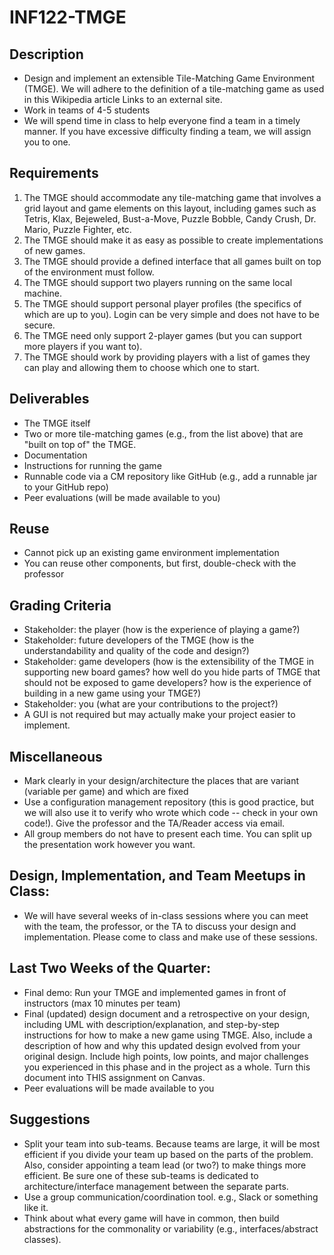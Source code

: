 # INF122-TMGE

## Description 

- Design and implement an extensible Tile-Matching Game Environment (TMGE).  We will adhere to the definition of a tile-matching game as used in this Wikipedia article Links to an external site.
- Work in teams of 4-5 students
- We will spend time in class to help everyone find a team in a timely manner. If you have excessive difficulty finding a team, we will assign you to one.

## Requirements 

1) The TMGE should accommodate any tile-matching game that involves a grid layout and game elements on this layout, including games such as Tetris, Klax, Bejeweled, Bust-a-Move, Puzzle Bobble, Candy Crush, Dr. Mario, Puzzle Fighter, etc.
2) The TMGE should make it as easy as possible to create implementations of new games.
3) The TMGE should provide a defined interface that all games built on top of the environment must follow.
4) The TMGE should support two players running on the same local machine.
5) The TMGE should support personal player profiles (the specifics of which are up to you). Login can be very simple and does not have to be secure.
6) The TMGE need only support 2-player games (but you can support more players if you want to).
7) The TMGE should work by providing players with a list of games they can play and allowing them to choose which one to start.

## Deliverables

- The TMGE itself
- Two or more tile-matching games (e.g., from the list above) that are "built on top of" the TMGE.
- Documentation
- Instructions for running the game
- Runnable code via a CM repository like GitHub (e.g., add a runnable jar to your GitHub repo)
- Peer evaluations (will be made available to you)

## Reuse 

- Cannot pick up an existing game environment implementation
- You can reuse other components, but first, double-check with the professor


## Grading Criteria 

- Stakeholder: the player (how is the experience of playing a game?)
- Stakeholder: future developers of the TMGE (how is the understandability and quality of the code and design?)
- Stakeholder: game developers (how is the extensibility of the TMGE in supporting new board games? how well do you hide parts of TMGE that should not be exposed to game developers? how is the experience of building in a new game using your TMGE?)
- Stakeholder: you (what are your contributions to the project?)
- A GUI is not required but may actually make your project easier to implement.

## Miscellaneous 

- Mark clearly in your design/architecture the places that are variant (variable per game) and which are fixed
- Use a configuration management repository (this is good practice, but we will also use it to verify who wrote which code -- check in your own code!). Give the professor and the TA/Reader access via email.
- All group members do not have to present each time. You can split up the presentation work however you want.

## Design, Implementation, and Team Meetups in Class:

- We will have several weeks of in-class sessions where you can meet with the team, the professor, or the TA to discuss your design and implementation. Please come to class and make use of these sessions.

## Last Two Weeks of the Quarter:

- Final demo: Run your TMGE and implemented games in front of instructors (max 10 minutes per team)
- Final (updated) design document and a retrospective on your design, including UML with description/explanation, and step-by-step instructions for how to make a new game using TMGE. Also, include a description of how and why this updated design evolved from your original design. Include high points, low points, and major challenges you experienced in this phase and in the project as a whole. Turn this document into THIS assignment on Canvas.
- Peer evaluations will be made available to you

## Suggestions

- Split your team into sub-teams. Because teams are large, it will be most efficient if you divide your team up based on the parts of the problem. Also, consider appointing a team lead (or two?) to make things more efficient. Be sure one of these sub-teams is dedicated to architecture/interface management between the separate parts.
- Use a group communication/coordination tool. e.g., Slack or something like it.
- Think about what every game will have in common, then build abstractions for the commonality or variability (e.g., interfaces/abstract classes).

